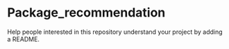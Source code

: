 # Package_recommendation

Help people interested in this repository understand your project by adding a README.
